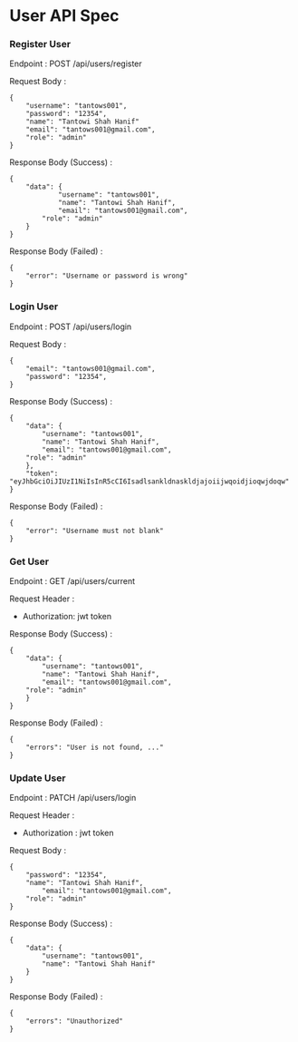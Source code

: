 # User API Spec

### Register User

Endpoint : POST /api/users/register

Request Body :

```
{
	"username": "tantows001",
	"password": "12354",
	"name": "Tantowi Shah Hanif"
	"email": "tantows001@gmail.com",
	"role": "admin"
}
```

Response Body (Success) :

```
{
	"data": {
        	"username": "tantows001",
        	"name": "Tantowi Shah Hanif",
        	"email": "tantows001@gmail.com",
		"role": "admin"
	}
}
```

Response Body (Failed) :

```
{
	"error": "Username or password is wrong"
}
```

### Login User

Endpoint : POST /api/users/login

Request Body :

```
{
	"email": "tantows001@gmail.com",
	"password": "12354",
}
```

Response Body (Success) :

```
{
    "data": {
        "username": "tantows001",
        "name": "Tantowi Shah Hanif",
        "email": "tantows001@gmail.com",
	"role": "admin"
    },
    "token": "eyJhbGciOiJIUzI1NiIsInR5cCI6Isadlsankldnaskldjajoiijwqoidjioqwjdoqw"
}
```

Response Body (Failed) :

```
{
	"error": "Username must not blank"
}
```

### Get User

Endpoint : GET /api/users/current

Request Header :

- Authorization: jwt token

Response Body (Success) :

```
{
    "data": {
        "username": "tantows001",
        "name": "Tantowi Shah Hanif",
        "email": "tantows001@gmail.com",
	"role": "admin"
    }
}
```

Response Body (Failed) :

```
{
	"errors": "User is not found, ..."
}
```

### Update User

Endpoint : PATCH /api/users/login

Request Header :

- Authorization : jwt token

Request Body :

```
{
	"password": "12354",
	"name": "Tantowi Shah Hanif",
        "email": "tantows001@gmail.com",
	"role": "admin"
}
```

Response Body (Success) :

```
{
	"data": {
		"username": "tantows001",
		"name": "Tantowi Shah Hanif"
	}
}
```

Response Body (Failed) :

```
{
	"errors": "Unauthorized"
}
```
